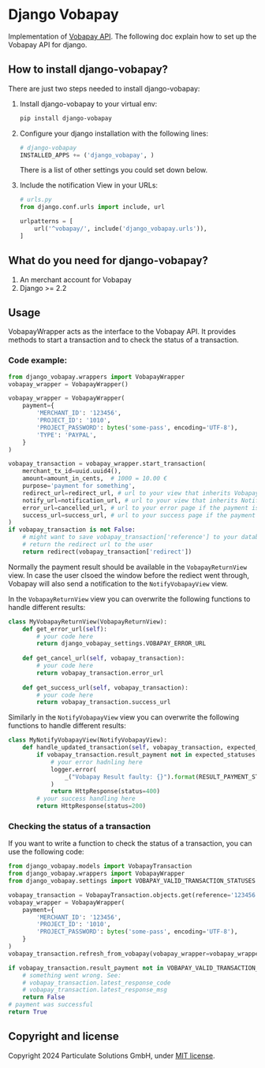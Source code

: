 Django Vobapay
============================

Implementation of [Vobapay API](https://www.vobapay.de).
The following doc explain how to set up the Vobapay API for django.

## How to install django-vobapay?

There are just two steps needed to install django-vobapay:

1. Install django-vobapay to your virtual env:

	```bash
	pip install django-vobapay
	```

2. Configure your django installation with the following lines:

	```python
    # django-vobapay
    INSTALLED_APPS += ('django_vobapay', )

	```

    There is a list of other settings you could set down below.

3. Include the notification View in your URLs:

	```python
    # urls.py
    from django.conf.urls import include, url

    urlpatterns = [
        url('^vobapay/', include('django_vobapay.urls')),
    ]
	```

## What do you need for django-vobapay?

1. An merchant account for Vobapay
2. Django >= 2.2

## Usage

VobapayWrapper acts as the interface to the Vobapay API. It provides methods to start a transaction and to check the status of a transaction.

### Code example:

```python
from django_vobapay.wrappers import VobapayWrapper
vobapay_wrapper = VobapayWrapper()

vobapay_wrapper = VobapayWrapper(
	payment={
		'MERCHANT_ID': '123456',
		'PROJECT_ID': '1010',
		'PROJECT_PASSWORD': bytes('some-pass', encoding='UTF-8'),
		'TYPE': 'PAYPAL',
	}
)

vobapay_transaction = vobapay_wrapper.start_transaction(
	merchant_tx_id=uuid.uuid4(),
	amount=amount_in_cents,  # 1000 = 10.00 €
	purpose='payment for something',
	redirect_url=redirect_url, # url to your view that inherits VobapayReturnView
	notify_url=notification_url, # url to your view that inherits NotifyVobapayView
	error_url=cancelled_url, # url to your error page if the payment is cancelled
	success_url=success_url, # url to your success page if the payment is successful
)
if vobapay_transaction is not False:
	# might want to save vobapay_transaction['reference'] to your database
	# return the redirect url to the user
	return redirect(vobapay_transaction['redirect'])
```

Normally the payment result should be available in the `VobapayReturnView` view. 
In case the user clsoed the window before the rediect went through, Vobapay will also send a notification to the `NotifyVobapayView` view.

In the `VobapayReturnView` view you can overwrite the following functions to handle different results:

```python
class MyVobapayReturnView(VobapayReturnView):
	def get_error_url(self):
		# your code here
		return django_vobapay_settings.VOBAPAY_ERROR_URL
	
	def get_cancel_url(self, vobapay_transaction):
		# your code here
		return vobapay_transaction.error_url
	
	def get_success_url(self, vobapay_transaction):
		# your code here
		return vobapay_transaction.success_url
```

Similarly in the `NotifyVobapayView` view you can overwrite the following functions to handle different results:

```python
class MyNotifyVobapayView(NotifyVobapayView):
	def handle_updated_transaction(self, vobapay_transaction, expected_statuses=django_vobapay_settings.VOBAPAY_VALID_TRANSACTION_STATUSES):
        if vobapay_transaction.result_payment not in expected_statuses:
			# your error hadnling here
            logger.error(
                _("Vobapay Result faulty: {}").format(RESULT_PAYMENT_STATUS[vobapay_transaction.result_payment] if vobapay_transaction.result_payment in RESULT_PAYMENT_STATUS else vobapay_transaction.result_payment)
            )
            return HttpResponse(status=400)
		# your success handling here
        return HttpResponse(status=200)
```

### Checking the status of a transaction

If you want to write a function to check the status of a transaction, you can use the following code:

```python
from django_vobapay.models import VobapayTransaction
from django_vobapay.wrappers import VobapayWrapper
from django_vobapay.settings import VOBAPAY_VALID_TRANSACTION_STATUSES

vobapay_transaction = VobapayTransaction.objects.get(reference='123456')
vobapay_wrapper = VobapayWrapper(
	payment={
		'MERCHANT_ID': '123456',
		'PROJECT_ID': '1010',
		'PROJECT_PASSWORD': bytes('some-pass', encoding='UTF-8'),
	}
)
vobapay_transaction.refresh_from_vobapay(vobapay_wrapper=vobapay_wrapper)

if vobapay_transaction.result_payment not in VOBAPAY_VALID_TRANSACTION_STATUSES:
	# something went wrong. See:
	# vobapay_transaction.latest_response_code
	# vobapay_transaction.latest_response_msg
	return False
# payment was successful
return True
```


## Copyright and license

Copyright 2024 Particulate Solutions GmbH, under [MIT license](https://github.com/ParticulateSolutions/django-vobapay/blob/master/LICENSE).